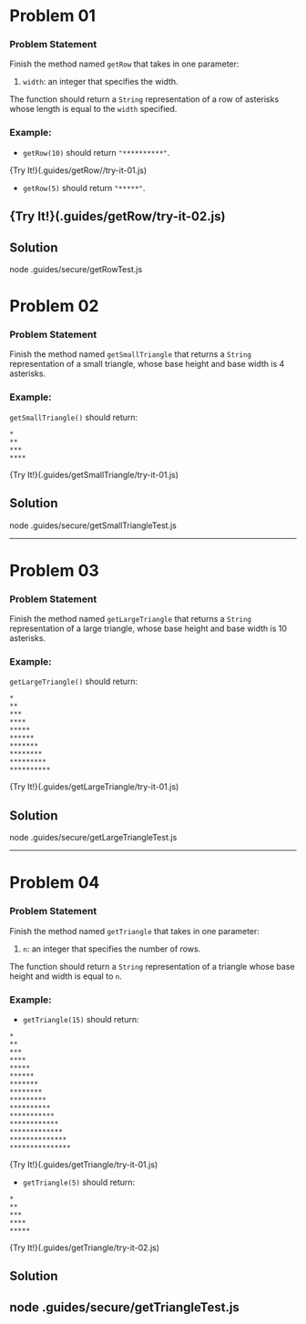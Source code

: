 # Problem 01

### Problem Statement

Finish the method named `getRow` that takes in one parameter:
1. `width`: an integer that specifies the width.

The function should return a `String` representation of a row of asterisks whose length is equal to the `width` specified.

### Example:

- `getRow(10)` should return `"**********"`.

{Try It!}(.guides/getRow//try-it-01.js)

- `getRow(5)` should return `"*****"`.

{Try It!}(.guides/getRow/try-it-02.js)
---

## Solution

node .guides/secure/getRowTest.js

# Problem 02

### Problem Statement


Finish the method named `getSmallTriangle` that returns a `String` representation of a small triangle, whose base height and base width is 4 asterisks.

### Example:

`getSmallTriangle()` should return:
```
*
**
***
****
```

{Try It!}(.guides/getSmallTriangle/try-it-01.js)


## Solution 

node .guides/secure/getSmallTriangleTest.js 

---

# Problem 03

### Problem Statement

Finish the method named `getLargeTriangle` that returns a `String` representation of a large triangle, whose base height and base width is 10 asterisks.

### Example:

`getLargeTriangle()` should return:
```
*
**
***
****
*****
******
*******
********
*********
**********
```

{Try It!}(.guides/getLargeTriangle/try-it-01.js)

## Solution 

node .guides/secure/getLargeTriangleTest.js 

---

# Problem 04

### Problem Statement

Finish the method named `getTriangle` that takes in one parameter:
1. `n`: an integer that specifies the number of rows.

The function should return a `String` representation of a triangle whose base height and width is equal to `n`.

### Example:

- `getTriangle(15)` should return:
```
*
**
***
****
*****
******
*******
********
*********
**********
***********
************
*************
**************
***************
```

{Try It!}(.guides/getTriangle/try-it-01.js)

- `getTriangle(5)` should return:
```
*
**
***
****
*****
```

{Try It!}(.guides/getTriangle/try-it-02.js)

## Solution

node .guides/secure/getTriangleTest.js
---
